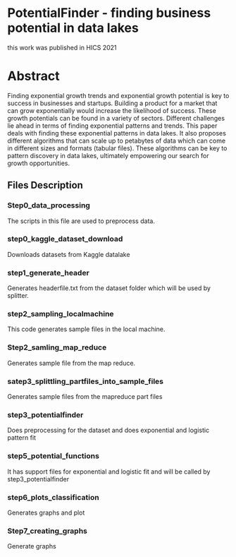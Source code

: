 # PotentialFinder - finding business potential in data lakes
this work was published in HICS 2021

# Abstract
Finding exponential growth trends and exponential growth potential is key to success in businesses and startups. Building a product for a market that can grow exponentially would increase the likelihood of success. These growth potentials can be found in a variety of sectors. Different challenges lie ahead in terms of finding exponential patterns and trends. This paper deals with finding these exponential patterns in data lakes. It also proposes different algorithms that can scale up to petabytes of data which can come in different sizes and formats (tabular files). These algorithms can be key to pattern discovery in data lakes, ultimately empowering our search for growth opportunities.


## Files Description
### Step0_data_processing
The scripts in this file are used to preprocess data.

### step0_kaggle_dataset_download
Downloads datasets from Kaggle datalake

### step1_generate_header
Generates headerfile.txt from the dataset folder which will be used by splitter.

### step2_sampling_localmachine
This code generates sample files in the local machine.

### Step2_samling_map_reduce
Generates sample file from the map reduce.

### satep3_splittling_partfiles_into_sample_files
Generates sample files from the mapreduce part files

### step3_potentialfinder
Does preprocessing for the dataset and does exponential and logistic pattern fit

### step5_potential_functions
It has support files for exponential and logistic fit and will be called by step3_potentialfinder

### step6_plots_classification
Generates graphs and plot

### Step7_creating_graphs
Generate graphs 
